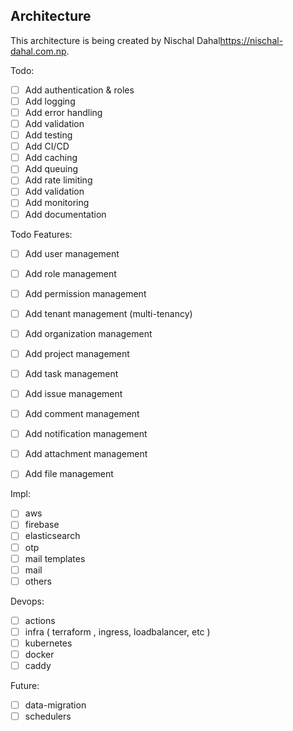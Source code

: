 ## Architecture 

This architecture is being created by Nischal Dahal<https://nischal-dahal.com.np>.

Todo:

- [ ] Add authentication & roles
- [ ] Add logging
- [ ] Add error handling
- [ ] Add validation
- [ ] Add testing
- [ ] Add CI/CD
- [ ] Add caching
- [ ] Add queuing
- [ ] Add rate limiting 
- [ ] Add validation
- [ ] Add monitoring
- [ ] Add documentation

Todo Features: 

- [ ] Add user management
- [ ] Add role management
- [ ] Add permission management
- [ ] Add tenant management (multi-tenancy)
- [ ] Add organization management
- [ ] Add project management
- [ ] Add task management
- [ ] Add issue management
- [ ] Add comment management
- [ ] Add notification management
- [ ] Add attachment management
- [ ] Add file management


Impl:

- [ ] aws
- [ ] firebase
- [ ] elasticsearch
- [ ] otp
- [ ] mail templates
- [ ] mail
- [ ] others

Devops:

- [ ] actions
- [ ] infra ( terraform , ingress, loadbalancer, etc )
- [ ] kubernetes
- [ ] docker
- [ ] caddy

Future:

- [ ] data-migration 
- [ ] schedulers
